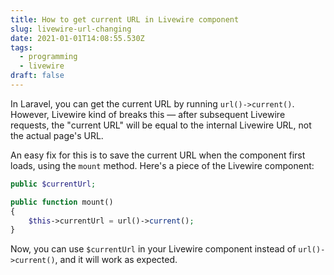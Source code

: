 ```yaml
---
title: How to get current URL in Livewire component
slug: livewire-url-changing
date: 2021-01-01T14:08:55.530Z
tags:
  - programming
  - livewire
draft: false
---
```

In Laravel, you can get the current URL by running `url()->current()`. However, Livewire kind of breaks this — after subsequent Livewire requests, the "current URL" will be equal to the internal Livewire URL, not the actual page's URL. 

An easy fix for this is to save the current URL when the component first loads, using the `mount` method. Here's a piece of the Livewire component: 

```php
public $currentUrl;

public function mount()
{
    $this->currentUrl = url()->current();
}
```

Now, you can use `$currentUrl` in your Livewire component instead of `url()->current()`, and it will work as expected. 